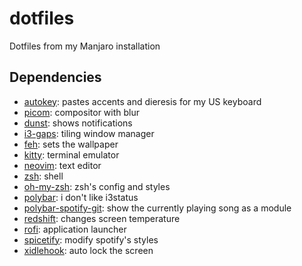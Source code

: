 # dotfiles
Dotfiles from my Manjaro installation

## Dependencies
 - [autokey](https://aur.archlinux.org/packages/autokey): pastes accents and dieresis for my US keyboard
 - [picom](https://www.archlinux.org/packages/community/x86_64/picom/): compositor with blur
 - [dunst](https://www.archlinux.org/packages/community/x86_64/dunst/): shows notifications
 - [i3-gaps](https://www.archlinux.org/packages/community/x86_64/i3-gaps/): tiling window manager
 - [feh](https://www.archlinux.org/packages/extra/x86_64/feh/): sets the wallpaper
 - [kitty](https://www.archlinux.org/packages/community/x86_64/kitty/): terminal emulator
 - [neovim](https://www.archlinux.org/packages/community/x86_64/neovim/): text editor
 - [zsh](https://www.archlinux.org/packages/extra/x86_64/zsh/): shell
 - [oh-my-zsh](https://github.com/robbyrussell/oh-my-zsh): zsh's config and styles
 - [polybar](https://aur.archlinux.org/packages/polybar/): i don't like i3status
 - [polybar-spotify-git](https://aur.archlinux.org/packages/polybar-spotify-git/): show the currently playing song as a module
 - [redshift](https://www.archlinux.org/packages/community/x86_64/redshift/): changes screen temperature
 - [rofi](https://www.archlinux.org/packages/community/x86_64/rofi/): application launcher
 - [spicetify](https://aur.archlinux.org/packages/spicetify-cli): modify spotify's styles
 - [xidlehook](https://aur.archlinux.org/packages/xidlehook/): auto lock the screen
